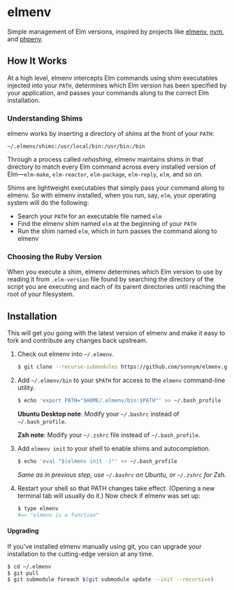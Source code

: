 # elmenv

Simple management of Elm versions, inspired by projects like
[elmenv](https://github.com/sstephenson/elmenv),
[nvm](https://github.com/creationix/nvm), and
[phpenv](https://github.com/phpenv/phpenv).

## How It Works

At a high level, elmenv intercepts Elm commands using shim
executables injected into your `PATH`, determines which Elm version
has been specified by your application, and passes your commands along
to the correct Elm installation.

### Understanding Shims

elmenv works by inserting a directory of _shims_ at the front of your
`PATH`:

    ~/.elmenv/shims:/usr/local/bin:/usr/bin:/bin

Through a process called _rehashing_, elmenv maintains shims in that
directory to match every Elm command across every installed version
of Elm—`elm-make`, `elm-reactor`, `elm-package`, `elm-reply`, `elm`,
and so on.

Shims are lightweight executables that simply pass your command along
to elmenv. So with elmenv installed, when you run, say, `elm`, your
operating system will do the following:

* Search your `PATH` for an executable file named `elm`
* Find the elmenv shim named `elm` at the beginning of your `PATH`
* Run the shim named `elm`, which in turn passes the command along to
  elmenv

### Choosing the Ruby Version

When you execute a shim, elmenv determines which Elm version to use by
reading it from `.elm-version` file found by searching the directory of the
script you are executing and each of its parent directories until reaching
the root of your filesystem.

## Installation

This will get you going with the latest version of elmenv and make it
easy to fork and contribute any changes back upstream.

1. Check out elmenv into `~/.elmenv`.

    ~~~ sh
    $ git clone --recurse-submodules https://github.com/sonnym/elmenv.git ~/.env
    ~~~

2. Add `~/.elmenv/bin` to your `$PATH` for access to the `elmenv`
   command-line utility.

    ~~~ sh
    $ echo 'export PATH="$HOME/.elmenv/bin:$PATH"' >> ~/.bash_profile
    ~~~

    **Ubuntu Desktop note**: Modify your `~/.bashrc` instead of `~/.bash_profile`.

    **Zsh note**: Modify your `~/.zshrc` file instead of `~/.bash_profile`.

3. Add `elmenv init` to your shell to enable shims and autocompletion.

    ~~~ sh
    $ echo 'eval "$(elmenv init -)"' >> ~/.bash_profile
    ~~~

    _Same as in previous step, use `~/.bashrc` on Ubuntu, or `~/.zshrc` for Zsh._

4. Restart your shell so that PATH changes take effect. (Opening a new
   terminal tab will usually do it.) Now check if elmenv was set up:

    ~~~ sh
    $ type elmenv
    #=> "elmenv is a function"
    ~~~

#### Upgrading

If you've installed elmenv manually using git, you can upgrade your
installation to the cutting-edge version at any time.

~~~ sh
$ cd ~/.elmenv
$ git pull
$ git submodule foreach $(git submodule update --init --recursive)
~~~
